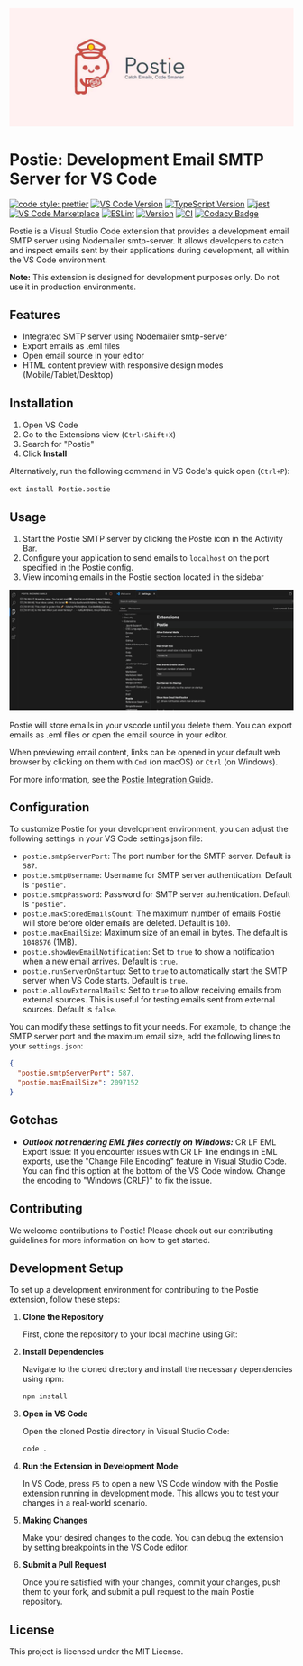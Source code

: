 ![Postie Logo](https://github.com/reconka/Postie/blob/main/src/media/postie-banner.jpg?raw=true)

# Postie: Development Email SMTP Server for VS Code

[![code style: prettier](https://img.shields.io/badge/code_style-prettier-ff69b4.svg?style=flat-square)](https://github.com/prettier/prettier)
[![VS Code Version](https://img.shields.io/badge/VS%20Code-%5E1.75.0-blue.svg?style=flat-square)](https://code.visualstudio.com/updates/v1_75)
[![TypeScript Version](https://img.shields.io/badge/TypeScript-%5E4.8.4-blue.svg?style=flat-square)](https://www.typescriptlang.org/docs/handbook/release-notes/typescript-4-8.html)
[![jest](https://img.shields.io/badge/tested_with-jest-%23994499.svg?style=flat-square)](https://jestjs.io/)
[![VS Code Marketplace](https://img.shields.io/badge/VS%20Code%20Marketplace-Postie-brightgreen.svg?style=flat-square)](https://marketplace.visualstudio.com/items?itemName=Postie.postie)
[![ESLint](https://img.shields.io/badge/linted_with-eslint-%234B32C3.svg?style=flat-square)](https://eslint.org/)
[![Version](https://img.shields.io/badge/version-0.6.12-orange.svg?style=flat-square)](https://github.com/Zoltan.Birner/postie)
[![CI](https://github.com/reconka/Postie/actions/workflows/ci.yml/badge.svg)](https://github.com/reconka/Postie/actions/workflows/ci.yml)
[![Codacy Badge](https://app.codacy.com/project/badge/Grade/e7933f74fa7e41008a8485f014fb562c)](https://app.codacy.com/gh/reconka/Postie/dashboard?utm_source=gh&utm_medium=referral&utm_content=&utm_campaign=Badge_grade)

Postie is a Visual Studio Code extension that provides a development email SMTP server using Nodemailer smtp-server. It allows developers to catch and inspect emails sent by their applications during development, all within the VS Code environment.

**Note:** This extension is designed for development purposes only. Do not use it in production environments.

## Features

- Integrated SMTP server using Nodemailer smtp-server
- Export emails as .eml files
- Open email source in your editor
- HTML content preview with responsive design modes (Mobile/Tablet/Desktop)

## Installation

1. Open VS Code
2. Go to the Extensions view (`Ctrl+Shift+X`)
3. Search for "Postie"
4. Click **Install**

Alternatively, run the following command in VS Code's quick open (`Ctrl+P`):

`ext install Postie.postie`

## Usage

1. Start the Postie SMTP server by clicking the Postie icon in the Activity Bar.
2. Configure your application to send emails to `localhost` on the port specified in the Postie config.
3. View incoming emails in the Postie section located in the sidebar

![Postie Welcome screen](https://github.com/reconka/Postie/blob/main/src/media/email-details-preview.gif?raw=true)

Postie will store emails in your vscode until you delete them. You can export emails as .eml files or open the email source in your editor.

When previewing email content, links can be opened in your default web browser by clicking on them with `Cmd` (on macOS) or `Ctrl` (on Windows).

For more information, see the [Postie Integration Guide](https://github.com/reconka/Postie/blob/main/src/media/integration.md).

## Configuration

To customize Postie for your development environment, you can adjust the following settings in your VS Code settings.json file:

- `postie.smtpServerPort`: The port number for the SMTP server. Default is `587`.
- `postie.smtpUsername`: Username for SMTP server authentication. Default is `"postie"`.
- `postie.smtpPassword`: Password for SMTP server authentication. Default is `"postie"`.
- `postie.maxStoredEmailsCount`: The maximum number of emails Postie will store before older emails are deleted. Default is `100`.
- `postie.maxEmailSize`: Maximum size of an email in bytes. The default is `1048576` (1MB).
- `postie.showNewEmailNotification`: Set to `true` to show a notification when a new email arrives. Default is `true`.
- `postie.runServerOnStartup`: Set to `true` to automatically start the SMTP server when VS Code starts. Default is `true`.
- `postie.allowExternalMails`: Set to `true` to allow receiving emails from external sources. This is useful for testing emails sent from external sources. Default is `false`.

You can modify these settings to fit your needs. For example, to change the SMTP server port and the maximum email size, add the following lines to your `settings.json`:

```json
{
  "postie.smtpServerPort": 587,
  "postie.maxEmailSize": 2097152
}
```

## Gotchas

- **_Outlook not rendering EML files correctly on Windows:_** CR LF EML Export Issue: If you encounter issues with CR LF line endings in EML exports, use the "Change File Encoding" feature in Visual Studio Code. You can find this option at the bottom of the VS Code window. Change the encoding to "Windows (CRLF)" to fix the issue.

## Contributing

We welcome contributions to Postie! Please check out our contributing guidelines for more information on how to get started.

## Development Setup

To set up a development environment for contributing to the Postie extension, follow these steps:

1. **Clone the Repository**

   First, clone the repository to your local machine using Git:

2. **Install Dependencies**

   Navigate to the cloned directory and install the necessary dependencies using npm:

   ```bash
   npm install
   ```

3. **Open in VS Code**

   Open the cloned Postie directory in Visual Studio Code:

   ```bash
   code .
   ```

4. **Run the Extension in Development Mode**

   In VS Code, press `F5` to open a new VS Code window with the Postie extension running in development mode. This allows you to test your changes in a real-world scenario.

5. **Making Changes**

   Make your desired changes to the code. You can debug the extension by setting breakpoints in the VS Code editor.

6. **Submit a Pull Request**

   Once you're satisfied with your changes, commit your changes, push them to your fork, and submit a pull request to the main Postie repository.

## License

This project is licensed under the MIT License.
